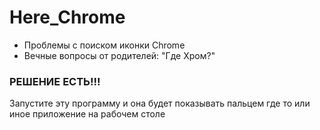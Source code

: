 # Here_Chrome

* Проблемы с поиском иконки Chrome
* Вечные вопросы от родителей: "Где Хром?"

### РЕШЕНИЕ ЕСТЬ!!!

Запустите эту программу и она будет показывать пальцем где то или иное приложение на рабочем столе
